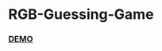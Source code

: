 # RGB-Guessing-Game
<h3><a href="https://pampuchskrytozerca.github.io/RGB-Guessing-Game/">DEMO</a></h3>
